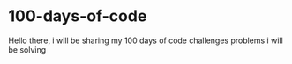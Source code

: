# 100-days-of-code
Hello there, i will be sharing my 100 days of code challenges problems i will be solving
